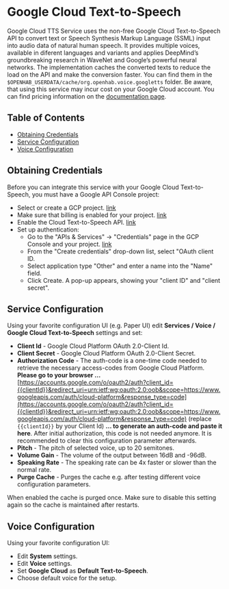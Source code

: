 # Google Cloud Text-to-Speech

Google Cloud TTS Service uses the non-free Google Cloud Text-to-Speech API to convert text or Speech Synthesis Markup Language (SSML) input into audio data of natural human speech. 
It provides multiple voices, available in diferent languages and variants and applies DeepMind’s groundbreaking research in WaveNet and Google’s powerful neural networks. 
The implementation caches the converted texts to reduce the load on the API and make the conversion faster.
You can find them in the `$OPENHAB_USERDATA/cache/org.openhab.voice.googletts` folder.
Be aware, that using this service may incur cost on your Google Cloud account.
You can find pricing information on the [documentation page](https://cloud.google.com/text-to-speech/#pricing-summary).

## Table of Contents

<!-- MarkdownTOC -->

* [Obtaining Credentials](#obtaining-credentials)
* [Service Configuration](#service-configuration)
* [Voice Configuration](#voice-configuration)

<!-- /MarkdownTOC -->

## Obtaining Credentials

Before you can integrate this service with your Google Cloud Text-to-Speech, you must have a Google API Console project:

* Select or create a GCP project. [link](https://console.cloud.google.com/cloud-resource-manager)
* Make sure that billing is enabled for your project. [link](https://cloud.google.com/billing/docs/how-to/modify-project)
* Enable the Cloud Text-to-Speech API. [link](https://console.cloud.google.com/apis/dashboard)
* Set up authentication:
  * Go to the "APIs & Services" -> "Credentials" page in the GCP Console and your project. [link](https://console.cloud.google.com/apis/credentials)
  * From the "Create credentials" drop-down list, select "OAuth client ID.
  * Select application type "Other" and enter a name into the "Name" field.
  * Click Create. A pop-up appears, showing your "client ID" and "client secret".

## Service Configuration

Using your favorite configuration UI (e.g. Paper UI) edit **Services / Voice / Google Cloud Text-to-Speech** settings and set:

* **Client Id** - Google Cloud Platform OAuth 2.0-Client Id.
* **Client Secret** - Google Cloud Platform OAuth 2.0-Client Secret.
* **Authorization Code** - The auth-code is a one-time code needed to retrieve the necessary access-codes from Google Cloud Platform.
**Please go to your browser ...**
[https://accounts.google.com/o/oauth2/auth?client_id={{clientId}}&redirect_uri=urn:ietf:wg:oauth:2.0:oob&scope=https://www.googleapis.com/auth/cloud-platform&response_type=code](https://accounts.google.com/o/oauth2/auth?client_id={{clientId}}&redirect_uri=urn:ietf:wg:oauth:2.0:oob&scope=https://www.googleapis.com/auth/cloud-platform&response_type=code) (replace `{{clientId}}` by your Client Id)
**... to generate an auth-code and paste it here**.
After initial authorization, this code is not needed anymore.
It is recommended to clear this configuration parameter afterwards.
* **Pitch** - The pitch of selected voice, up to 20 semitones.
* **Volume Gain** - The volume of the output between 16dB and -96dB.
* **Speaking Rate** - The speaking rate can be 4x faster or slower than the normal rate.
* **Purge Cache** - Purges the cache e.g. after testing different voice configuration parameters.

When enabled the cache is purged once.
Make sure to disable this setting again so the cache is maintained after restarts.

## Voice Configuration

Using your favorite configuration UI:

* Edit **System** settings.
* Edit **Voice** settings.
* Set **Google Cloud** as **Default Text-to-Speech**.
* Choose default voice for the setup.

